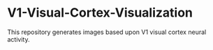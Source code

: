 # V1-Visual-Cortex-Visualization

This repository generates images based upon V1 visual cortex neural activity.
